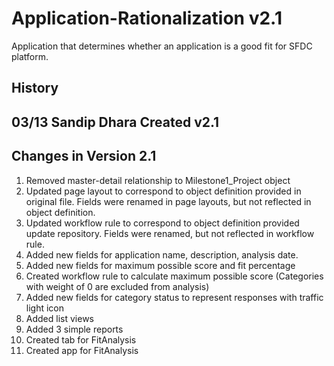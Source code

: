 # Application-Rationalization v2.1
Application that determines whether an application is a good fit for SFDC platform.

History
-------------------------------------------
03/13	Sandip Dhara	Created v2.1
-------------------------------------------

Changes in Version 2.1
-------------------------------------------
1. Removed master-detail relationship to Milestone1_Project object
2. Updated page layout to correspond to object definition provided in original file. Fields were renamed in page layouts, but not reflected in object definition.
3. Updated workflow rule to correspond to object definition provided update repository. Fields were renamed, but not reflected in workflow rule.
4. Added new fields for application name, description, analysis date.
5. Added new fields for maximum possible score and fit percentage
6. Created workflow rule to calculate maximum possible score (Categories with weight of 0 are excluded from analysis)
7. Added new fields for category status to represent responses with traffic light icon
8. Added list views
9. Added 3 simple reports
10. Created tab for FitAnalysis
11. Created app for FitAnalysis

 
